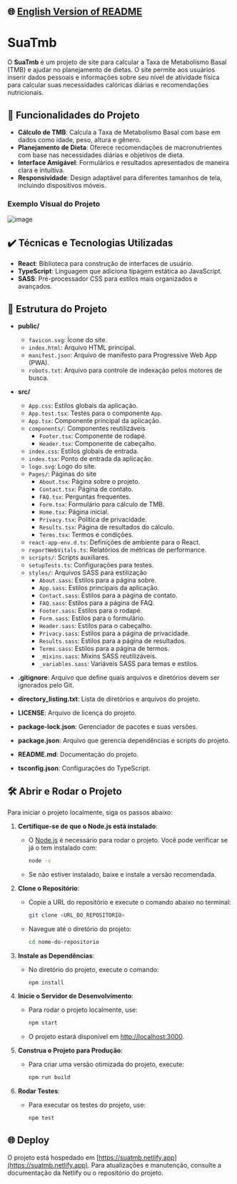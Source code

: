 ## 🌐 [English Version of README](README_EN.md)

# SuaTmb

O **SuaTmb** é um projeto de site para calcular a Taxa de Metabolismo Basal (TMB) e ajudar no planejamento de dietas. O site permite aos usuários inserir dados pessoais e informações sobre seu nível de atividade física para calcular suas necessidades calóricas diárias e recomendações nutricionais.

## 🔨 Funcionalidades do Projeto

- **Cálculo de TMB**: Calcula a Taxa de Metabolismo Basal com base em dados como idade, peso, altura e gênero.
- **Planejamento de Dieta**: Oferece recomendações de macronutrientes com base nas necessidades diárias e objetivos de dieta.
- **Interface Amigável**: Formulários e resultados apresentados de maneira clara e intuitiva.
- **Responsividade**: Design adaptável para diferentes tamanhos de tela, incluindo dispositivos móveis.

### Exemplo Visual do Projeto

![image](https://github.com/user-attachments/assets/59017e54-7088-4cf7-8fd3-37ed89d62f34)

## ✔️ Técnicas e Tecnologias Utilizadas

- **React**: Biblioteca para construção de interfaces de usuário.
- **TypeScript**: Linguagem que adiciona tipagem estática ao JavaScript.
- **SASS**: Pré-processador CSS para estilos mais organizados e avançados.

## 📁 Estrutura do Projeto

- **public/**
    - `favicon.svg`: Ícone do site.
    - `index.html`: Arquivo HTML principal.
    - `manifest.json`: Arquivo de manifesto para Progressive Web App (PWA).
    - `robots.txt`: Arquivo para controle de indexação pelos motores de busca.

- **src/**
    - `App.css`: Estilos globais da aplicação.
    - `App.test.tsx`: Testes para o componente `App`.
    - `App.tsx`: Componente principal da aplicação.
    - `components/`: Componentes reutilizáveis
        - `Footer.tsx`: Componente de rodapé.
        - `Header.tsx`: Componente de cabeçalho.
    - `index.css`: Estilos globais de entrada.
    - `index.tsx`: Ponto de entrada da aplicação.
    - `logo.svg`: Logo do site.
    - `Pages/`: Páginas do site
        - `About.tsx`: Página sobre o projeto.
        - `Contact.tsx`: Página de contato.
        - `FAQ.tsx`: Perguntas frequentes.
        - `Form.tsx`: Formulário para cálculo de TMB.
        - `Home.tsx`: Página inicial.
        - `Privacy.tsx`: Política de privacidade.
        - `Results.tsx`: Página de resultados do cálculo.
        - `Terms.tsx`: Termos e condições.
    - `react-app-env.d.ts`: Definições de ambiente para o React.
    - `reportWebVitals.ts`: Relatórios de métricas de performance.
    - `scripts/`: Scripts auxiliares.
    - `setupTests.ts`: Configurações para testes.
    - `styles/`: Arquivos SASS para estilização
        - `About.sass`: Estilos para a página sobre.
        - `App.sass`: Estilos principais da aplicação.
        - `Contact.sass`: Estilos para a página de contato.
        - `FAQ.sass`: Estilos para a página de FAQ.
        - `Footer.sass`: Estilos para o rodapé.
        - `Form.sass`: Estilos para o formulário.
        - `Header.sass`: Estilos para o cabeçalho.
        - `Privacy.sass`: Estilos para a página de privacidade.
        - `Results.sass`: Estilos para a página de resultados.
        - `Terms.sass`: Estilos para a página de termos.
        - `_mixins.sass`: Mixins SASS reutilizáveis.
        - `_variables.sass`: Variáveis SASS para temas e estilos.

- **.gitignore**: Arquivo que define quais arquivos e diretórios devem ser ignorados pelo Git.
- **directory_listing.txt**: Lista de diretórios e arquivos do projeto.
- **LICENSE**: Arquivo de licença do projeto.
- **package-lock.json**: Gerenciador de pacotes e suas versões.
- **package.json**: Arquivo que gerencia dependências e scripts do projeto.
- **README.md**: Documentação do projeto.
- **tsconfig.json**: Configurações do TypeScript.

## 🛠️ Abrir e Rodar o Projeto

Para iniciar o projeto localmente, siga os passos abaixo:

1. **Certifique-se de que o Node.js está instalado**:
    - O [Node.js](https://nodejs.org/) é necessário para rodar o projeto. Você pode verificar se já o tem instalado com:
      ```bash
      node -v
      ```
    - Se não estiver instalado, baixe e instale a versão recomendada.

2. **Clone o Repositório**:
    - Copie a URL do repositório e execute o comando abaixo no terminal:
      ```bash
      git clone <URL_DO_REPOSITORIO>
      ```
    - Navegue até o diretório do projeto:
      ```bash
      cd nome-do-repositorio
      ```

3. **Instale as Dependências**:
    - No diretório do projeto, execute o comando:
      ```bash
      npm install
      ```

4. **Inicie o Servidor de Desenvolvimento**:
    - Para rodar o projeto localmente, use:
      ```bash
      npm start
      ```
    - O projeto estará disponível em [http://localhost:3000](http://localhost:3000).

5. **Construa o Projeto para Produção**:
    - Para criar uma versão otimizada do projeto, execute:
      ```bash
      npm run build
      ```

6. **Rodar Testes**:
    - Para executar os testes do projeto, use:
      ```bash
      npm test
      ```

## 🌐 Deploy

O projeto está hospedado em [https://suatmb.netlify.app](https://suatmb.netlify.app). Para atualizações e manutenção, consulte a documentação da Netlify ou o repositório do projeto.

